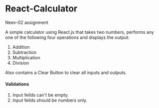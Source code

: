 # React-Calculator
Neev-02 assignment

A simple calculator using React.js that takes two numbers, performs any one of the following four operations and displays the output:
1. Addition
1. Subtraction
1. Multiplication
1. Division

Also contains a Clear Button to clear all inputs and outputs.

#### Validations
1. Input feilds can't be empty.
1. Input feilds should be numbers only.

